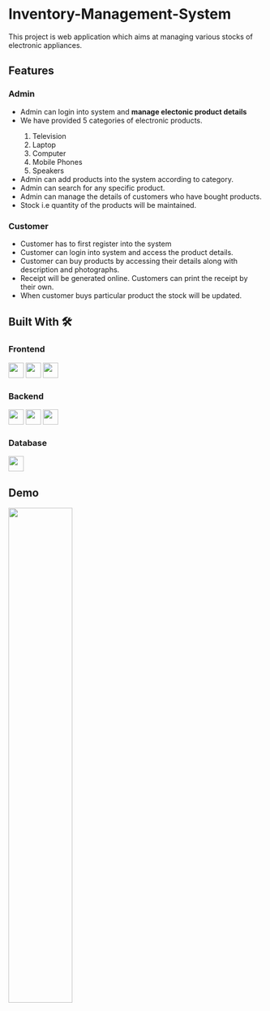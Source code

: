 # Inventory-Management-System
This project is web application which aims at managing various stocks of electronic appliances.

## Features

### Admin
<ul>
  <li>Admin can login into system and <b>manage electonic product details</b></li>
  <li>We have provided 5 categories of electronic products.</li>
  <ol>
    <li>Television</li>
    <li>Laptop</li>
    <li>Computer</li>
    <li>Mobile Phones</li>
    <li>Speakers</li>
  </ol>
  <li>Admin can add products into the system according to category.</li>
  <li>Admin can search for any specific product.</li>
  <li>Admin can manage the details of customers who have bought products.</li>
  <li>Stock i.e quantity of the products will be maintained.</li>
</ul>

### Customer
<ul>
  <li>Customer has to first register into the system</li>
  <li>Customer can login into system and access the product details.</li>
  <li>Customer can buy products by accessing their details along with description and photographs.</li>
  <li>Receipt will be generated online. Customers can print the receipt by their own.</li>
  <li>When customer buys particular product the stock will be updated.</li>
</ul>

## Built With 🛠️

### Frontend
<code><img height="30" src="https://upload.wikimedia.org/wikipedia/commons/thumb/6/61/HTML5_logo_and_wordmark.svg/640px-HTML5_logo_and_wordmark.svg.png"></code>
<code><img height="30" src="https://1000logos.net/wp-content/uploads/2020/09/CSS-Logo.jpg"></code>
<code><img height="30" src="https://logos-world.net/wp-content/uploads/2023/02/JavaScript-Symbol.png"></code>

### Backend

<code><img height="30" src="https://upload.wikimedia.org/wikipedia/en/thumb/3/30/Java_programming_language_logo.svg/1200px-Java_programming_language_logo.svg.png"></code>
<code><img height="30" src="https://cdn-icons-png.flaticon.com/512/28/28968.png"></code>
<code><img height="30" src="https://avaldes.com/wp-content/uploads/2014/11/Java.png"></code>

### Database
<code><img height="30" src="https://download.logo.wine/logo/MySQL/MySQL-Logo.wine.png"></code>

## Demo
[<img src="https://i.ytimg.com/vi/SFFTAX6LGJ4/maxresdefault.jpg" width="50%">](https://youtu.be/SFFTAX6LGJ4)

